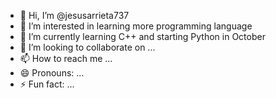 - 👋 Hi, I’m @jesusarrieta737
- 👀 I’m interested in learning more programming language 
- 🌱 I’m currently learning C++ and starting Python in October
- 💞️ I’m looking to collaborate on ...
- 📫 How to reach me ...
- 😄 Pronouns: ...
- ⚡ Fun fact: ...

<!---
jesusarrieta737/jesusarrieta737 is a ✨ special ✨ repository because its `README.md` (this file) appears on your GitHub profile.
You can click the Preview link to take a look at your changes.
--->
